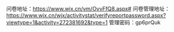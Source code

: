问卷地址：https://www.wjx.cn/vm/OvvFfQ8.aspx#
问卷管理地址：https://www.wjx.cn/wjx/activitystat/verifyreportpassword.aspx?viewtype=1&activity=272381692&type=1
管理密码：gp6prQuk
